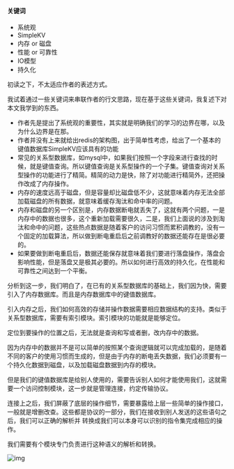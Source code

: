 #### 关键词

- 系统观
- SimpleKV
- 内存 or 磁盘
- 性能 or 可靠性
- IO模型
- 持久化



初读之下，不太适应作者的表述方式。

我试着通过一些关键词来串联作者的行文思路，现在基于这些关键词，我复述下对本文我学到的东西。



- 作者先是提出了系统观的重要性，其实就是明确我们的学习的边界在哪，以及为什么边界是在那。
- 作者并没有上来就给出redis的架构图，出于简单性考虑，给出了一个基本的键值数据库SimpleKV应该具有的功能
- 常见的关系型数据库，如mysql中，如果我们按照一个字段来进行查找的时候，就是键值查询。所以键值查询是关系型操作的一个子集。键值查询对关系型操作的功能进行了精简。精简的动力是快，除了对功能进行精简外，还把操作改成了内存操作。
- 内存的速度远高于磁盘，但是容量却比磁盘低不少，这就意味着内存无法全部加载磁盘的所有数据，就意味着缓存淘汰和命中率的问题。
- 内存和磁盘的另一个区别是，内存数据断电就丢失了，这就有两个问题，一是内存中的数据也很多，这个重新加载需要很久，二是，我们上面说的涉及到淘汰和命中的问题，这些热点数据是随着客户的访问习惯而累积调教的，没有一个固定的加载算法，所以做到断电重启后之前调教好的数据还能存在是很必要的。
- 如果要做到断电重启后，数据还能保存就意味着我们要进行落盘操作，落盘会影响性能，但是落盘又是极其必要的。所以如何进行高效的持久化，在性能和可靠性之间达到一个平衡。



分析到这一步，我们明白了，在已有的关系型数据库的基础上，我们因为快，需要引入了内存数据库。而且是内存数据库中的键值数据库。

引入内存之后，我们如何高效的存储并操作数据需要相应数据结构的支持。类似于关系型数据库，需要有索引模块。索引模块的功能就是能够定位。

定位到要操作的位置之后，无法就是查询和写或者删，改内存中的数据。

因为内存中的数据并不是可以简单的按照某个查询逻辑就可以完成加载的，是随着不同的客户的使用习惯而生成的，但是由于内存的断电丢失数据，我们必须要有一个持久化数据到磁盘，以及加载磁盘数据到内存的模块。



但是我们的键值数据库是给别人使用的，需要告诉别人如何才能使用我们，这就需要一个访问控制模块，这一步就是管理连接，约定传输协议。

连接上之后，我们屏蔽了底层的操作细节，需要暴露给上层一些简单的操作接口，一般就是增删改查。这些都是协议的一部分，我们在接收到别人发送的这些语句之后，我们可以正确的解析并 转换成我们可以本身可以识别的指令集完成相应的操作。

我们需要有个模块专门负责进行这种语义的解析和转换。



![img](https://static001.geekbang.org/resource/image/30/44/30e0e0eb0b475e6082dd14e63c13ed44.jpg)





